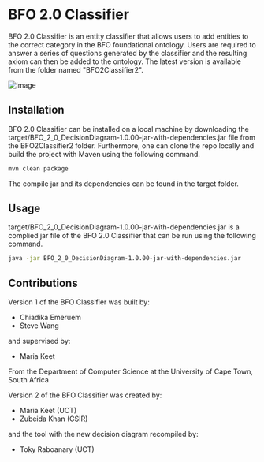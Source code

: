 # BFO 2.0 Classifier

BFO 2.0 Classifier is an entity classifier that allows users to add entities to the correct category in the BFO foundational ontology. Users are required to answer a series of questions generated by the classifier and the resulting axiom can then be added to the ontology. The latest version is available from the folder named "BFO2Classifier2".

 ![image](https://github.com/mkeet/BFO2DecisionDiagram/assets/6412100/ef8984bc-4d76-47d4-bc8b-55598666090b)


## Installation 

BFO 2.0 Classifier can be installed on a local machine by downloading the target/BFO_2_0_DecisionDiagram-1.0.00-jar-with-dependencies.jar file from the 
BFO2Classifier2 folder. Furthermore, one can clone the repo locally and build the project with Maven using the following command.

```Bash
mvn clean package
```

The compile jar and its dependencies can be found in the target folder.

## Usage 

target/BFO_2_0_DecisionDiagram-1.0.00-jar-with-dependencies.jar is a complied jar file of the BFO 2.0 Classifier that can be run using the following command.

```Bash
java -jar BFO_2_0_DecisionDiagram-1.0.00-jar-with-dependencies.jar
```

## Contributions

Version 1 of the BFO Classifier was built by: 
*	Chiadika Emeruem
*	Steve Wang 

and supervised by: 
*	Maria Keet 

From the Department of Computer Science at the University of Cape Town, South Africa 

Version 2 of the BFO Classifier was created by:
* Maria Keet (UCT)
* Zubeida Khan (CSIR)

and the tool with the new decision diagram recompiled by:
* Toky Raboanary (UCT)
